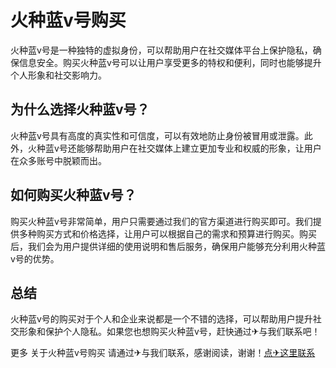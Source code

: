 # 火种蓝v号购买

火种蓝v号是一种独特的虚拟身份，可以帮助用户在社交媒体平台上保护隐私，确保信息安全。购买火种蓝v号可以让用户享受更多的特权和便利，同时也能够提升个人形象和社交影响力。

## 为什么选择火种蓝v号？

火种蓝v号具有高度的真实性和可信度，可以有效地防止身份被冒用或泄露。此外，火种蓝v号还能够帮助用户在社交媒体上建立更加专业和权威的形象，让用户在众多账号中脱颖而出。

## 如何购买火种蓝v号？

购买火种蓝v号非常简单，用户只需要通过我们的官方渠道进行购买即可。我们提供多种购买方式和价格选择，让用户可以根据自己的需求和预算进行购买。购买后，我们会为用户提供详细的使用说明和售后服务，确保用户能够充分利用火种蓝v号的优势。

## 总结

火种蓝v号的购买对于个人和企业来说都是一个不错的选择，可以帮助用户提升社交形象和保护个人隐私。如果您也想购买火种蓝v号，赶快通过✈与我们联系吧！

更多 关于火种蓝v号购买 请通过✈与我们联系，感谢阅读，谢谢！[点✈这里联系](https://www.k02.cc)